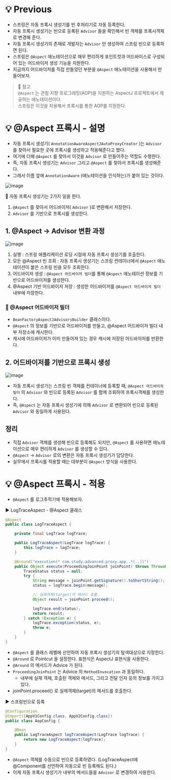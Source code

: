 # 💡 Previous
- 스프링은 자동 프록시 생성기를 빈 후처리기로 자동 등록한다.
- 자동 프록시 생성기는 빈으로 등록된 `Advisor` 들을 확인해서 빈 객체를 프록시객체로 변경해 준다.
- 자동 프록시 생성기의 존재로 개발자는 `Advisor` 만 생성하여 스프링 빈으로 등록하면 된다.
- 스프링은 `@Aspect` 애노테이션으로 매우 편리하게 포인트컷과 어드바이스로 구성되어 있는 어드바이저 생성 기능을 지원한다.
- 지금까지 어드바이저를 직접 만들었던 부분을 `@Aspect` 애노테이션을 사용해서 만들어보자.

> 📌 참고   
> `@Aspect` 는 관점 지향 프로그래밍(AOP)을 지원하는 AspectJ 프로젝트에서 제공하는 애노테이션이다.   
> 스프링은 이것을 차용해서 프록시를 통한 AOP를 지원한다.

# 💡 @Aspect 프록시 - 설명
- 자동 프록시 생성기( `AnnotationAwareAspectJAutoProxyCreator` )는 `Advisor` 를 찾아서 필요한 곳에 프록시를 생성하고 적용해준다고 했다.
- 여기에 더해 `@Aspect` 를 찾아서 이것을 `Advisor` 로 만들어주는 역할도 수행한다.
- 즉, 자동 프록시 생성기는 `Advisor` 그리고 `@Aspect` 를 찾아서 프록시를 생성해준다.
- 그래서 이름 앞에 `AnnotationAware` (애노테이션을 인식하는)가 붙어 있는 것이다.

![image](https://github.com/shin-je-woo/TIL/assets/39439576/df08ba63-e0e8-44e0-a690-921c45e218d8)

📌 자동 프록시 생성기는 2가지 일을 한다.   
1. `@Aspect` 를 찾아서 어드바이저( `Advisor` )로 변환해서 저장한다.
2. `Advisor` 를 기반으로 프록시를 생성한다.

## 1. @Aspect -> Advisor 변환 과정
![image](https://github.com/shin-je-woo/TIL/assets/39439576/06f54182-0b62-4597-ac1a-92d54e6fa62c)
1. 실행 : 스프링 애플리케이션 로딩 시점에 자동 프록시 생성기를 호출한다.
2. 모든 @Aspect 빈 조회 : 자동 프록시 생성기는 스프링 컨테이너에서 `@Aspect` 애노테이션이 붙은 스프링 빈을 모두 조회한다.
3. 어드바이저 생성 : `@Aspect 어드바이저 빌더`를 통해 `@Aspect` 애노테이션 정보를 기반으로 어드바이저를 생성한다.
4. @Aspect 기반 어드바이저 저장 : 생성한 어드바이저를 `@Aspect 어드바이저 빌더` 내부에 저장한다.

### 📌 @Aspect 어드바이저 빌더
- `BeanFactoryAspectJAdvisorsBuilder` 클래스이다.
- `@Aspect` 의 정보를 기반으로 어드바이저를 만들고, @Aspect 어드바이저 빌더 내부 저장소에 캐시한다.
- 캐시에 어드바이저가 이미 만들어져 있는 경우 캐시에 저장된 어드바이저를 반환한다.

## 2. 어드바이저를 기반으로 프록시 생성
![image](https://github.com/shin-je-woo/TIL/assets/39439576/692ccc0c-6ffe-4a8a-b519-d42963353008)
- 자동 프록시 생성기는 스프링 빈 객체를 컨테이너에 등록할 때, `@Aspect 어드바이저 빌더` 의 `Advisor` 와 빈으로 등록된 `Advisor` 를 함께 조회하여 프록시객체를 생성한다.
- 즉, `@Aspect` 는 자동 프록시 생성기에 의해 `Advisor` 로 변환되어 빈으로 등록된 `Advisor` 와 동일하게 사용된다.

## 정리
- 직접 `Advisor` 객체를 생성해 빈으로 등록해도 되지만, `@Aspect` 를 사용하면 애노테이션으로 매우 편리하게 `Advisor` 를 생성할 수 있다.
- `@Aspect` → `Advisor` 로의 변환은 자동 프록시 생성기가 담당한다.
- 실무에서 프록시를 적용할 때는 대부분이 `@Aspect` 방식을 사용한다.

# 💡 @Aspect 프록시 - 적용
- `@Aspect` 를 로그추적기에 적용해보자.

▶️ LogTraceAspect - @Aspect 클래스
```java
@Aspect
public class LogTraceAspect {

    private final LogTrace logTrace;

    public LogTraceAspect(LogTrace logTrace) {
        this.logTrace = logTrace;
    }

    @Around("execution(* com.study.advanced.proxy.app..*(..))")
    public Object execute(ProceedingJoinPoint joinPoint) throws Throwable {
        TraceStatus status = null;
        try {
            String message = joinPoint.getSignature().toShortString();
            status = logTrace.begin(message);

            // 실제객체(target)의 메서드 호출
            Object result = joinPoint.proceed();

            logTrace.end(status);
            return result;
        } catch (Exception e) {
            logTrace.exception(status, e);
            throw e;
        }
    }
}
```
- `@Aspect` 를 클래스 레벨에 선언하여 자동 프록시 생성기의 탐색대상으로 지정한다.
- `@Around` 로 Pointcut 을 설정한다. 표현식은 AspectJ 표현식을 사용한다.
- `@Around` 의 메서드가 Advice 가 된다.
- `ProceedingJoinPoint` 는 Advice 의 `MethodInvocation` 과 동일하다.
  - 내부에 실제 객체, 호출된 객체와 메서드, 그리고 전달 인자 등의 정보를 가지고 있다.
- joinPoint.proceed() 로 실제객체(target)의 메서드를 호출한다.

▶️ 스프링빈으로 등록
```java
@Configuration
@Import({AppV1Config.class, AppV2Config.class})
public class AopConfig {

    @Bean
    public LogTraceAspect logTraceAspect(LogTrace logTrace) {
        return new LogTraceAspect(logTrace);
    }
}
```
- `@Aspect` 객체를 수동으로 빈으로 등록하였다. (LogTraceAspect에 @Component를 선언하여 자동으로 빈 등록해도 된다.)
- 이제 자동 프록시 생성기가 내부의 메서드들을 `Advisor` 로 변경하여 사용한다.
